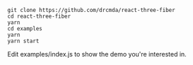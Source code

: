 ```shell
git clone https://github.com/drcmda/react-three-fiber
cd react-three-fiber
yarn
cd examples
yarn
yarn start
```

Edit examples/index.js to show the demo you're interested in.
